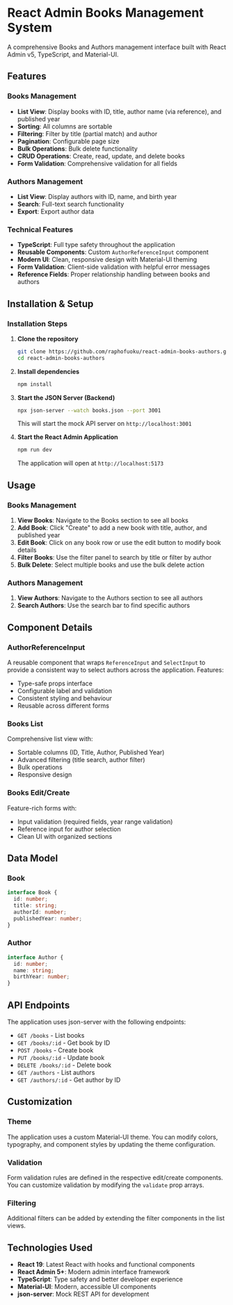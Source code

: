 # React Admin Books Management System

A comprehensive Books and Authors management interface built with React Admin v5, TypeScript, and Material-UI.

## Features

### Books Management
- **List View**: Display books with ID, title, author name (via reference), and published year
- **Sorting**: All columns are sortable
- **Filtering**: Filter by title (partial match) and author
- **Pagination**: Configurable page size
- **Bulk Operations**: Bulk delete functionality
- **CRUD Operations**: Create, read, update, and delete books
- **Form Validation**: Comprehensive validation for all fields

### Authors Management
- **List View**: Display authors with ID, name, and birth year
- **Search**: Full-text search functionality
- **Export**: Export author data

### Technical Features
- **TypeScript**: Full type safety throughout the application
- **Reusable Components**: Custom `AuthorReferenceInput` component
- **Modern UI**: Clean, responsive design with Material-UI theming
- **Form Validation**: Client-side validation with helpful error messages
- **Reference Fields**: Proper relationship handling between books and authors


## Installation & Setup

### Installation Steps

1. **Clone the repository**
   ```bash
   git clone https://github.com/raphofuoku/react-admin-books-authors.git
   cd react-admin-books-authors
   ```

2. **Install dependencies**
   ```bash
   npm install
   ```

3. **Start the JSON Server (Backend)**
   ```bash
   npx json-server --watch books.json --port 3001
   ```
   This will start the mock API server on `http://localhost:3001`

4. **Start the React Admin Application**
   ```bash
   npm run dev
   ```
   The application will open at `http://localhost:5173`

## Usage

### Books Management
1. **View Books**: Navigate to the Books section to see all books
2. **Add Book**: Click "Create" to add a new book with title, author, and published year
3. **Edit Book**: Click on any book row or use the edit button to modify book details
4. **Filter Books**: Use the filter panel to search by title or filter by author
5. **Bulk Delete**: Select multiple books and use the bulk delete action

### Authors Management
1. **View Authors**: Navigate to the Authors section to see all authors
2. **Search Authors**: Use the search bar to find specific authors

## Component Details

### AuthorReferenceInput
A reusable component that wraps `ReferenceInput` and `SelectInput` to provide a consistent way to select authors across the application. Features:
- Type-safe props interface
- Configurable label and validation
- Consistent styling and behaviour
- Reusable across different forms

### Books List
Comprehensive list view with:
- Sortable columns (ID, Title, Author, Published Year)
- Advanced filtering (title search, author filter)
- Bulk operations
- Responsive design

### Books Edit/Create
Feature-rich forms with:
- Input validation (required fields, year range validation)
- Reference input for author selection
- Clean UI with organized sections

## Data Model

### Book
```typescript
interface Book {
  id: number;
  title: string;
  authorId: number;
  publishedYear: number;
}
```

### Author
```typescript
interface Author {
  id: number;
  name: string;
  birthYear: number;
}
```

## API Endpoints

The application uses json-server with the following endpoints:
- `GET /books` - List books
- `GET /books/:id` - Get book by ID
- `POST /books` - Create book
- `PUT /books/:id` - Update book
- `DELETE /books/:id` - Delete book
- `GET /authors` - List authors
- `GET /authors/:id` - Get author by ID

## Customization

### Theme
The application uses a custom Material-UI theme. You can modify colors, typography, and component styles by updating the theme configuration.

### Validation
Form validation rules are defined in the respective edit/create components. You can customize validation by modifying the `validate` prop arrays.

### Filtering
Additional filters can be added by extending the filter components in the list views.

## Technologies Used

- **React 19**: Latest React with hooks and functional components
- **React Admin 5+**: Modern admin interface framework
- **TypeScript**: Type safety and better developer experience
- **Material-UI**: Modern, accessible UI components
- **json-server**: Mock REST API for development